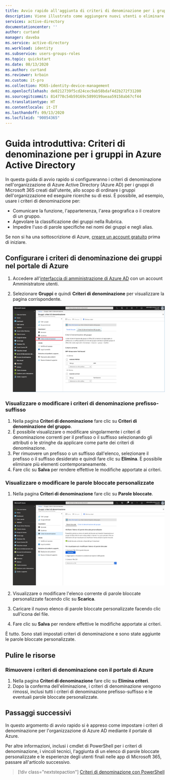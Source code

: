 ```yaml
---
title: Avvio rapido all'aggiunta di criteri di denominazione per i gruppi - Azure Active Directory | Microsoft Docs
description: Viene illustrato come aggiungere nuovi utenti o eliminare utenti esistenti in Azure Active Directory
services: active-directory
documentationcenter: ''
author: curtand
manager: daveba
ms.service: active-directory
ms.workload: identity
ms.subservice: users-groups-roles
ms.topic: quickstart
ms.date: 08/13/2020
ms.author: curtand
ms.reviewer: krbain
ms.custom: it-pro
ms.collection: M365-identity-device-management
ms.openlocfilehash: de0212739f5cd24cec9ab58bdaf4d2b272f31200
ms.sourcegitcommit: 814778c54b59169c5899199aeaa59158ab67cf44
ms.translationtype: HT
ms.contentlocale: it-IT
ms.lasthandoff: 09/13/2020
ms.locfileid: "90054365"
---
```

# <a name="quickstart-naming-policy-for-groups-in-azure-active-directory"></a>Guida introduttiva: Criteri di denominazione per i gruppi in Azure Active Directory

In questa guida di avvio rapido si configureranno i criteri di denominazione nell'organizzazione di Azure Active Directory (Azure AD) per i gruppi di Microsoft 365 creati dall'utente, allo scopo di ordinare i gruppi dell'organizzazione ed eseguire ricerche su di essi. È possibile, ad esempio, usare i criteri di denominazione per:

* Comunicare la funzione, l'appartenenza, l'area geografica o il creatore di un gruppo.
* Agevolare la classificazione dei gruppi nella Rubrica.
* Impedire l'uso di parole specifiche nei nomi dei gruppi e negli alias.

Se non si ha una sottoscrizione di Azure, [creare un account gratuito](https://azure.microsoft.com/free/) prima di iniziare.

## <a name="configure-the-group-naming-policy-in-the-azure-portal"></a>Configurare i criteri di denominazione dei gruppi nel portale di Azure

1. Accedere all'[interfaccia di amministrazione di Azure AD](https://aad.portal.azure.com) con un account Amministratore utenti.
1. Selezionare **Gruppi** e quindi **Criteri di denominazione** per visualizzare la pagina corrispondente.

    ![aprire la pagina Criteri di denominazione nell'interfaccia di amministrazione](./media/groups-naming-policy/policy.png)

### <a name="view-or-edit-the-prefix-suffix-naming-policy"></a>Visualizzare o modificare i criteri di denominazione prefisso-suffisso

1. Nella pagina **Criteri di denominazione** fare clic su **Criteri di denominazione del gruppo**.
1. È possibile visualizzare o modificare singolarmente i criteri di denominazione correnti per il prefisso o il suffisso selezionando gli attributi o le stringhe da applicare come parte dei criteri di denominazione.
1. Per rimuovere un prefisso o un suffisso dall'elenco, selezionare il prefisso o il suffisso desiderato e quindi fare clic su **Elimina**. È possibile eliminare più elementi contemporaneamente.
1. Fare clic su **Salva** per rendere effettive le modifiche apportate ai criteri.

### <a name="view-or-edit-the-custom-blocked-words"></a>Visualizzare o modificare le parole bloccate personalizzate

1. Nella pagina **Criteri di denominazione** fare clic su **Parole bloccate**.

    ![modificare e caricare l'elenco delle parole bloccate per i criteri di denominazione](./media/groups-naming-policy/blockedwords.png)

1. Visualizzare o modificare l'elenco corrente di parole bloccate personalizzate facendo clic su **Scarica**.
1. Caricare il nuovo elenco di parole bloccate personalizzate facendo clic sull'icona del file.
1. Fare clic su **Salva** per rendere effettive le modifiche apportate ai criteri.

È tutto. Sono stati impostati criteri di denominazione e sono state aggiunte le parole bloccate personalizzate.

## <a name="clean-up-resources"></a>Pulire le risorse

### <a name="remove-the-naming-policy-using-azure-portal"></a>Rimuovere i criteri di denominazione con il portale di Azure

1. Nella pagina **Criteri di denominazione** fare clic su **Elimina criteri**.
1. Dopo la conferma dell'eliminazione, i criteri di denominazione vengono rimossi, inclusi tutti i criteri di denominazione prefisso-suffisso e le eventuali parole bloccate personalizzate.

## <a name="next-steps"></a>Passaggi successivi

In questo argomento di avvio rapido si è appreso come impostare i criteri di denominazione per l'organizzazione di Azure AD mediante il portale di Azure.

Per altre informazioni, inclusi i cmdlet di PowerShell per i criteri di denominazione, i vincoli tecnici, l'aggiunta di un elenco di parole bloccate personalizzate e le esperienze degli utenti finali nelle app di Microsoft 365, passare all'articolo successivo.
> [!div class="nextstepaction"]
> [Criteri di denominazione con PowerShell](groups-naming-policy.md)